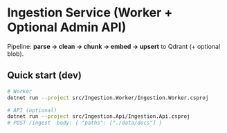 # Ingestion Service (Worker + Optional Admin API)

Pipeline: **parse → clean → chunk → embed → upsert** to Qdrant (+ optional blob).

## Quick start (dev)
```bash
# Worker
dotnet run --project src/Ingestion.Worker/Ingestion.Worker.csproj

# API (optional)
dotnet run --project src/Ingestion.Api/Ingestion.Api.csproj
# POST /ingest  body: { "paths": ["./data/docs"] }
```
